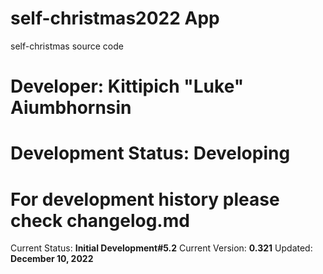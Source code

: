 # self-christmas2022 App

self-christmas source code

# Developer: Kittipich "Luke" Aiumbhornsin

# Development Status: **Developing**

# For development history please check changelog.md

Current Status: **Initial Development#5.2**
Current Version: **0.321**
Updated: **December 10, 2022**
